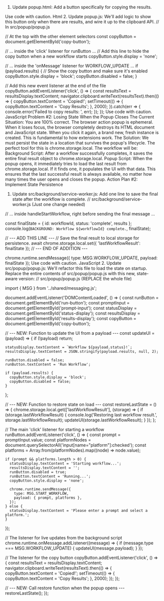 1. Update popup.html:
Add a button specifically for copying the results.
<!-- In src/popup/popup.html -->

<!-- ... inside the <main> tag, after the <pre> element ... -->
<button id="copy-button" class="button-primary" style="display: none; margin-top: 8px; background-color: #6c757d;">Copy Results</button>
Use code with caution.
Html
2. Update popup.js:
We'll add logic to show this button only when there are results, and wire it up to the clipboard API.
// In src/popup/popup.js

// At the top with the other element selectors
const copyButton = document.getElementById('copy-button');

// ... inside the 'click' listener for runButton ...
// Add this line to hide the copy button when a new workflow starts
copyButton.style.display = 'none';

// ... inside the 'onMessage' listener for WORKFLOW_UPDATE ...
if (payload.results) {
  // Show the copy button and make sure it's enabled
  copyButton.style.display = 'block';
  copyButton.disabled = false;
}

// Add this new event listener at the end of the file
copyButton.addEventListener('click', () => {
  const resultsText = resultsDisplay.textContent;
  navigator.clipboard.writeText(resultsText).then(() => {
    copyButton.textContent = 'Copied!';
    setTimeout(() => {
      copyButton.textContent = 'Copy Results';
    }, 2000);
  }).catch(err => {
    console.error('Failed to copy results: ', err);
  });
});
Use code with caution.
JavaScript
Problem #2: Losing State When the Popup Closes
The Current Situation:
You are 100% correct. The browser action popup is ephemeral. When it loses focus, the browser completely destroys its HTML document and JavaScript state. When you click it again, a brand new, fresh instance is created. This is fundamental to how extensions work.
The Solution:
We must persist the state in a location that survives the popup's lifecycle. The perfect tool for this is chrome.storage.local.
The workflow will be:
Background Script: After a workflow successfully completes, it saves the entire final result object to chrome.storage.local.
Popup Script: When the popup opens, it immediately tries to load the last result from chrome.storage.local. If it finds one, it populates the UI with that data.
This ensures that the last successful result is always available, no matter how many times the user opens and closes the popup.
Action Plan #2: Implement State Persistence
1. Update src/background/service-worker.js:
Add one line to save the final state after the workflow is complete.
// src/background/service-worker.js (Just one change needed)

// ... inside handleStartWorkflow, right before sending the final message ...

  const finalState = { id: workflowId, status: 'complete', results };
  console.log(`BACKGROUND: Workflow ${workflowId} complete.`, finalState);

  // --- ADD THIS LINE ---
  // Save the final result to local storage for persistence.
  await chrome.storage.local.set({ 'lastWorkflowResult': finalState });
  // --- END OF ADDITION ---

  chrome.runtime.sendMessage({ type: MSG.WORKFLOW_UPDATE, payload: finalState });
Use code with caution.
JavaScript
2. Update src/popup/popup.js:
We'll refactor this file to load the state on startup.
Replace the entire contents of src/popup/popup.js with this new, state-aware version:
// src/popup/popup.js (REPLACE the whole file)

import { MSG } from '../shared/messaging.js';

document.addEventListener('DOMContentLoaded', () => {
  const runButton = document.getElementById('run-button');
  const promptInput = document.getElementById('prompt-input');
  const statusDisplay = document.getElementById('status-display');
  const resultsDisplay = document.getElementById('results-display');
  const copyButton = document.getElementById('copy-button');

  // --- NEW: Function to update the UI from a payload ---
  const updateUI = (payload) => {
    if (!payload) return;

    statusDisplay.textContent = `Workflow ${payload.status}!`;
    resultsDisplay.textContent = JSON.stringify(payload.results, null, 2);

    runButton.disabled = false;
    runButton.textContent = 'Run Workflow';

    if (payload.results) {
      copyButton.style.display = 'block';
      copyButton.disabled = false;
    }
  };

  // --- NEW: Function to restore state on load ---
  const restoreLastState = () => {
    chrome.storage.local.get(['lastWorkflowResult'], (storage) => {
      if (storage.lastWorkflowResult) {
        console.log('Restoring last workflow result.', storage.lastWorkflowResult);
        updateUI(storage.lastWorkflowResult);
      }
    });
  };

  // The main 'click' listener for starting a workflow
  runButton.addEventListener('click', () => {
    const prompt = promptInput.value;
    const platformNodes = document.querySelectorAll('input[name="platform"]:checked');
    const platforms = Array.from(platformNodes).map((node) => node.value);

    if (prompt && platforms.length > 0) {
      statusDisplay.textContent = 'Starting workflow...';
      resultsDisplay.textContent = '';
      runButton.disabled = true;
      runButton.textContent = 'Running...';
      copyButton.style.display = 'none';

      chrome.runtime.sendMessage({
        type: MSG.START_WORKFLOW,
        payload: { prompt, platforms },
      });
    } else {
      statusDisplay.textContent = 'Please enter a prompt and select a platform.';
    }
  });

  // The listener for live updates from the background script
  chrome.runtime.onMessage.addListener((message) => {
    if (message.type === MSG.WORKFLOW_UPDATE) {
      updateUI(message.payload);
    }
  });

  // The listener for the copy button
  copyButton.addEventListener('click', () => {
    const resultsText = resultsDisplay.textContent;
    navigator.clipboard.writeText(resultsText).then(() => {
      copyButton.textContent = 'Copied!';
      setTimeout(() => { copyButton.textContent = 'Copy Results'; }, 2000);
    });
  });

  // --- NEW: Call restore function when the popup opens ---
  restoreLastState();
});
